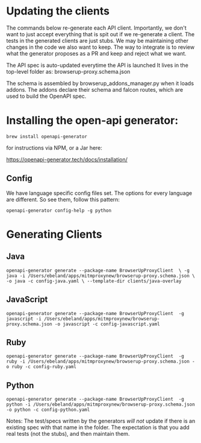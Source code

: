 # Updating the clients

The commands below re-generate each API client.  Importantly, we don't want to just
accept everything that is spit out if we re-generate a client. The tests in the 
generated clients are just stubs. We may be maintaining other changes in the code we
also want to keep. The way to integrate is to review what the generator proposes as a
PR and keep and reject what we want.

The  API spec is auto-updated everytime the API is launched
It lives in the top-level folder as: browserup-proxy.schema.json

The schema is assembled by browserup_addons_manager.py when it loads
addons. The addons declare their schema and falcon routes, which are used to 
build the OpenAPI spec.

# Installing the open-api generator:
`brew install openapi-generator`

for instructions via NPM, or a Jar here:

https://openapi-generator.tech/docs/installation/

## Config
We have language specific config files set. The options for every language are
different. So see them, follow this pattern:

`openapi-generator config-help -g python`


# Generating Clients

## Java
`openapi-generator generate --package-name BrowserUpProxyClient  \
-g java -i /Users/ebeland/apps/mitmproxynew/browserup-proxy.schema.json \
-o java -c config-java.yaml \
--template-dir clients/java-overlay`

## JavaScript
`openapi-generator generate --package-name BrowserUpProxyClient  -g javascript -i /Users/ebeland/apps/mitmproxynew/browserup-proxy.schema.json -o javascript -c config-javascript.yaml`

## Ruby
`openapi-generator generate --package-name BrowserUpProxyClient  -g ruby -i /Users/ebeland/apps/mitmproxynew/browserup-proxy.schema.json -o ruby -c config-ruby.yaml`

## Python
`openapi-generator generate --package-name BrowserUpProxyClient  -g python -i /Users/ebeland/apps/mitmproxynew/browserup-proxy.schema.json -o python -c config-python.yaml`


Notes:
The test/specs written by the generators *will not* update if there is an existing spec
with that name in the folder. The expectation is that you add real tests (not the stubs), and then maintain them.
